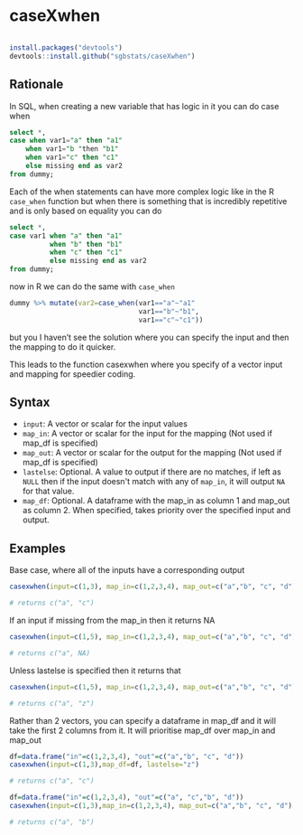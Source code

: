 # caseXwhen
```r

install.packages("devtools")
devtools::install.github("sgbstats/caseXwhen")

```

## Rationale

In SQL, when creating a new variable that has logic in it you can do case when
```SQL
select *,
case when var1="a" then "a1"
    when var1="b "then "b1"
    when var1="c" then "c1"
    else missing end as var2
from dummy;
```

Each of the when statements can have more complex logic like in the R `case_when` function but when there is something that is incredibly repetitive and is only based on equality you can do

```SQL
select *,
case var1 when "a" then "a1"
          when "b" then "b1"
          when "c" then "c1"
          else missing end as var2
from dummy;
```

now in R we can do the same with `case_when`
```r
dummy %>% mutate(var2=case_when(var1=="a"~"a1"
                                var1=="b"~"b1",
                                var1=="c"~"c1"))
```
but you I haven’t see the solution where you can specify the input and then the mapping to do it quicker.

This leads to the function casexwhen where you specify of a vector input and mapping for speedier coding.

## Syntax

- `input`: A vector or scalar for the input values
- `map_in`: A vector or scalar for the input for the mapping (Not used if map_df is specified)
- `map_out`: A vector or scalar for the output for the mapping (Not used if map_df is specified)
- `lastelse`: Optional. A value to output if there are no matches, if left as `NULL` then if the input doesn't match with any of `map_in`, it will output `NA` for that value.
- `map_df`: Optional. A dataframe with the map_in as column 1 and map_out as column 2. When specified, takes priority over the specified input and output.

## Examples

Base case, where all of the inputs have a corresponding output
```r
casexwhen(input=c(1,3), map_in=c(1,2,3,4), map_out=c("a","b", "c", "d"))

# returns c("a", "c")

```

If an input if missing from the map_in then it returns NA
```r
casexwhen(input=c(1,5), map_in=c(1,2,3,4), map_out=c("a","b", "c", "d"))

# returns c("a", NA)

```

Unless lastelse is specified then it returns that

```r
casexwhen(input=c(1,5), map_in=c(1,2,3,4), map_out=c("a","b", "c", "d"), lastelse="z")

# returns c("a", "z")

```

Rather than 2 vectors, you can specify a dataframe in map_df and it will take the first 2 columns from it. It will prioritise map_df over map_in and map_out

```r
df=data.frame("in"=c(1,2,3,4), "out"=c("a","b", "c", "d"))
casexwhen(input=c(1,3),map_df=df, lastelse="z")

# returns c("a", "c")

```

```r
df=data.frame("in"=c(1,2,3,4), "out"=c("a", "c","b", "d"))
casexwhen(input=c(1,3),map_in=c(1,2,3,4), map_out=c("a","b", "c", "d"), map_df=df, lastelse="z")

# returns c("a", "b")
```